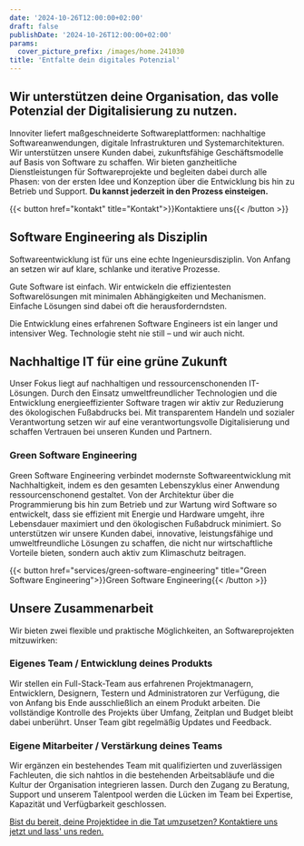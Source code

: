 ```yaml
---
date: '2024-10-26T12:00:00+02:00'
draft: false
publishDate: '2024-10-26T12:00:00+02:00'
params:
  cover_picture_prefix: /images/home.241030
title: 'Entfalte dein digitales Potenzial'
---
```


## Wir unterstützen deine Organisation, das volle Potenzial der Digitalisierung zu nutzen.

Innoviter liefert maßgeschneiderte Softwareplattformen: nachhaltige Softwareanwendungen, digitale Infrastrukturen und Systemarchitekturen.
Wir unterstützen unsere Kunden dabei, zukunftsfähige Geschäftsmodelle auf Basis von Software zu schaffen.
Wir bieten ganzheitliche Dienstleistungen für Softwareprojekte und begleiten dabei durch alle Phasen: von der ersten Idee und Konzeption über die Entwicklung bis hin zu Betrieb und Support.
__Du kannst jederzeit in den Prozess einsteigen.__

{{< button href="kontakt" title="Kontakt">}}Kontaktiere uns{{< /button >}}

## Software Engineering als Disziplin

Softwareentwicklung ist für uns eine echte Ingenieursdisziplin. Von Anfang an setzen wir auf klare, schlanke und iterative Prozesse.

Gute Software ist einfach. Wir entwickeln die effizientesten Softwarelösungen mit minimalen Abhängigkeiten und Mechanismen. Einfache Lösungen sind dabei oft die herausforderndsten.

Die Entwicklung eines erfahrenen Software Engineers ist ein langer und intensiver Weg. Technologie steht nie still – und wir auch nicht.


## Nachhaltige IT für eine grüne Zukunft

Unser Fokus liegt auf nachhaltigen und ressourcenschonenden IT-Lösungen.
Durch den Einsatz umweltfreundlicher Technologien und die Entwicklung energieeffizienter Software tragen wir aktiv zur Reduzierung des ökologischen Fußabdrucks bei.
Mit transparentem Handeln und sozialer Verantwortung setzen wir auf eine verantwortungsvolle Digitalisierung und schaffen Vertrauen bei unseren Kunden und Partnern.

### Green Software Engineering

Green Software Engineering verbindet modernste Softwareentwicklung mit Nachhaltigkeit, indem es den gesamten Lebenszyklus einer Anwendung ressourcenschonend gestaltet.
Von der Architektur über die Programmierung bis hin zum Betrieb und zur Wartung wird Software so entwickelt, dass sie effizient mit Energie und Hardware umgeht, ihre Lebensdauer maximiert und den ökologischen Fußabdruck minimiert.
So unterstützen wir unsere Kunden dabei, innovative, leistungsfähige und umweltfreundliche Lösungen zu schaffen, die nicht nur wirtschaftliche Vorteile bieten, sondern auch aktiv zum Klimaschutz beitragen.

{{< button href="services/green-software-engineering" title="Green Software Engineering">}}Green Software Engineering{{< /button >}}


[//]: # (### Nachhaltigkeitsbotschafter der Stadt Bad Nauheim)

[//]: # ()
[//]: # (Wir sind Nachhaltigkeitsbotschafter, weil wir als IT-Dienstleister gezielt Lösungen im Bereich Green IT anbieten.)

[//]: # (Durch energieeffiziente Technologien und nachhaltige IT-Strategien helfen wir unseren Kunden, ihren ökologischen Fußabdruck zu reduzieren.)

[//]: # (Die Teilnahme am [Programm der Stadt Bad Nauheim]&#40;https://www.badnauheimliebe.de/de/nachhaltigkeit-info&#41; bietet uns die Möglichkeit, diese Dienstleistungen weiter zu fördern und als Vorbild für nachhaltiges Handeln in der Region zu wirken.)

[//]: # (Seit 2016 setzen wir uns für eine grüne Unternehmenskultur ein und erproben innovative Lösungsansätze im Bereich Nachhaltigkeit.)

[//]: # (In Zukunft planen wir, auch in unserem Unternehmen weitere Projekte umzusetzen, um unseren Beitrag zu verantwortungsvollem und umweltbewusstem Handeln stetig auszubauen.)


## Unsere Zusammen&shy;arbeit

Wir bieten zwei flexible und praktische Möglichkeiten, an Softwareprojekten mitzuwirken:

### Eigenes Team / Entwicklung deines Produkts

Wir stellen ein Full-Stack-Team aus erfahrenen Projektmanagern, Entwicklern, Designern, Testern und Administratoren zur Verfügung, die von Anfang bis Ende ausschließlich an einem Produkt arbeiten.
Die vollständige Kontrolle des Projekts über Umfang, Zeitplan und Budget bleibt dabei unberührt. Unser Team gibt regelmäßig Updates und Feedback.

### Eigene Mitarbeiter / Verstärkung deines Teams

Wir ergänzen ein bestehendes Team mit qualifizierten und zuverlässigen Fachleuten, die sich nahtlos in die bestehenden Arbeitsabläufe und die Kultur der Organisation integrieren lassen.
Durch den Zugang zu Beratung, Support und unserem Talentpool werden die Lücken im Team bei Expertise, Kapazität und Verfügbarkeit geschlossen.

[Bist du bereit, deine Projektidee in die Tat umzusetzen? Kontaktiere uns jetzt und lass' uns reden.](/contact)
